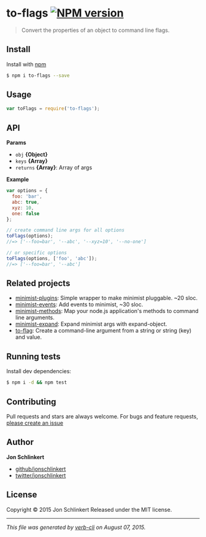 # to-flags [![NPM version](https://badge.fury.io/js/to-flags.svg)](http://badge.fury.io/js/to-flags)

> Convert the properties of an object to command line flags.

## Install

Install with [npm](https://www.npmjs.com/)

```sh
$ npm i to-flags --save
```

## Usage

```js
var toFlags = require('to-flags');
```

## API

**Params**

* `obj` **{Object}**
* `keys` **{Array}**
* `returns` **{Array}**: Array of args

**Example**

```js
var options = {
  foo: 'bar',
  abc: true,
  xyz: 10,
  one: false
};

// create command line args for all options
toFlags(options);
//=> ['--foo=bar', '--abc', '--xyz=10', '--no-one']

// or specific options
toFlags(options, ['foo', 'abc']);
//=> ['--foo=bar', '--abc']
```

## Related projects

* [minimist-plugins](https://github.com/jonschlinkert/minimist-plugins): Simple wrapper to make minimist pluggable. ~20 sloc.
* [minimist-events](https://github.com/jonschlinkert/minimist-events): Add events to minimist, ~30 sloc.
* [minimist-methods](https://github.com/jonschlinkert/minimist-methods): Map your node.js application's methods to command line arguments.
* [minimist-expand](https://github.com/jonschlinkert/minimist-expand): Expand minimist args with expand-object.
* [to-flag](https://github.com/jonschlinkert/to-flag): Create a command-line argument from a string or string (key) and value.

## Running tests

Install dev dependencies:

```sh
$ npm i -d && npm test
```

## Contributing

Pull requests and stars are always welcome. For bugs and feature requests, [please create an issue](https://github.com/jonschlinkert/to-flags/issues/new)

## Author

**Jon Schlinkert**

+ [github/jonschlinkert](https://github.com/jonschlinkert)
+ [twitter/jonschlinkert](http://twitter.com/jonschlinkert)

## License

Copyright © 2015 Jon Schlinkert
Released under the MIT license.

***

_This file was generated by [verb-cli](https://github.com/assemble/verb-cli) on August 07, 2015._
